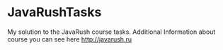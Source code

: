 # JavaRushTasks
My solution to the JavaRush course tasks. Additional Information about course you can see here http://javarush.ru
